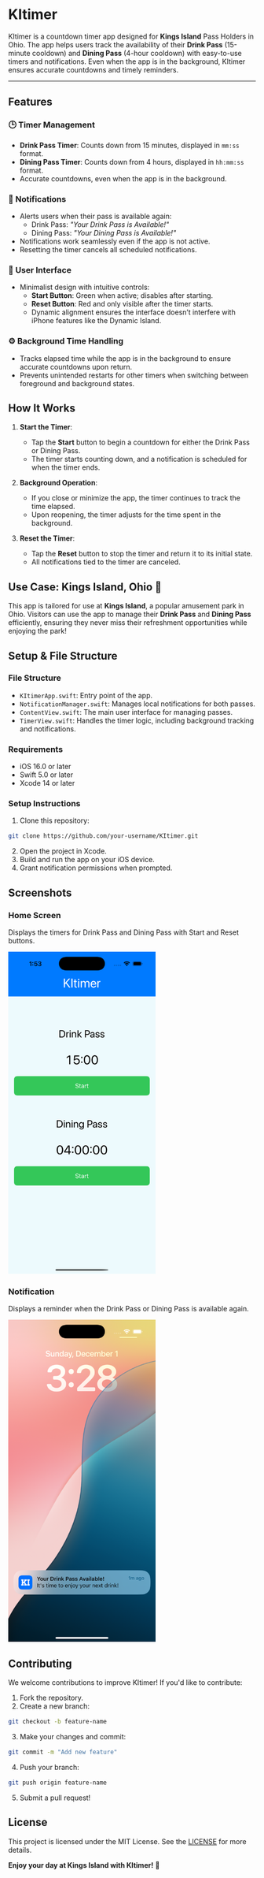 # KItimer

KItimer is a countdown timer app designed for **Kings Island** Pass Holders in Ohio. The app helps users track the availability of their **Drink Pass** (15-minute cooldown) and **Dining Pass** (4-hour cooldown) with easy-to-use timers and notifications. Even when the app is in the background, KItimer ensures accurate countdowns and timely reminders.

---

## Features

### 🕒 Timer Management
- **Drink Pass Timer**: Counts down from 15 minutes, displayed in `mm:ss` format.
- **Dining Pass Timer**: Counts down from 4 hours, displayed in `hh:mm:ss` format.
- Accurate countdowns, even when the app is in the background.

### 🔔 Notifications
- Alerts users when their pass is available again:
  - Drink Pass: *"Your Drink Pass is Available!"*
  - Dining Pass: *"Your Dining Pass is Available!"*
- Notifications work seamlessly even if the app is not active.
- Resetting the timer cancels all scheduled notifications.

### 🎨 User Interface
- Minimalist design with intuitive controls:
  - **Start Button**: Green when active; disables after starting.
  - **Reset Button**: Red and only visible after the timer starts.
  - Dynamic alignment ensures the interface doesn’t interfere with iPhone features like the Dynamic Island.

### ⚙️ Background Time Handling
- Tracks elapsed time while the app is in the background to ensure accurate countdowns upon return.
- Prevents unintended restarts for other timers when switching between foreground and background states.

## How It Works

1. **Start the Timer**:
   - Tap the **Start** button to begin a countdown for either the Drink Pass or Dining Pass.
   - The timer starts counting down, and a notification is scheduled for when the timer ends.

2. **Background Operation**:
   - If you close or minimize the app, the timer continues to track the time elapsed.
   - Upon reopening, the timer adjusts for the time spent in the background.

3. **Reset the Timer**:
   - Tap the **Reset** button to stop the timer and return it to its initial state.
   - All notifications tied to the timer are canceled.

## Use Case: Kings Island, Ohio 🎢
This app is tailored for use at **Kings Island**, a popular amusement park in Ohio. Visitors can use the app to manage their **Drink Pass** and **Dining Pass** efficiently, ensuring they never miss their refreshment opportunities while enjoying the park!

## Setup & File Structure

### File Structure
- `KItimerApp.swift`: Entry point of the app.
- `NotificationManager.swift`: Manages local notifications for both passes.
- `ContentView.swift`: The main user interface for managing passes.
- `TimerView.swift`: Handles the timer logic, including background tracking and notifications.

### Requirements
- iOS 16.0 or later
- Swift 5.0 or later
- Xcode 14 or later

### Setup Instructions
1. Clone this repository:
  ```bash
  git clone https://github.com/your-username/KItimer.git
  ```
2. Open the project in Xcode.
3. Build and run the app on your iOS device.
4. Grant notification permissions when prompted.

## Screenshots

### Home Screen
Displays the timers for Drink Pass and Dining Pass with Start and Reset buttons.

<img src="./screenshots/home_screen.png" width="300px">

### Notification
Displays a reminder when the Drink Pass or Dining Pass is available again.

<img src="./screenshots/notification.png" width="300px">

## Contributing
We welcome contributions to improve KItimer! If you'd like to contribute:
1. Fork the repository.
2. Create a new branch:
  ```bash
  git checkout -b feature-name
  ```
3. Make your changes and commit:
  ```bash
  git commit -m "Add new feature"
  ```
4. Push your branch:
  ```bash
  git push origin feature-name
  ```
5. Submit a pull request!

## License
This project is licensed under the MIT License. See the [LICENSE](./LICENSE) for more details.

**Enjoy your day at Kings Island with KItimer!** 🎉

